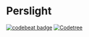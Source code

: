 # Perslight 
[![codebeat badge](https://codebeat.co/badges/902564d2-c344-4a56-aff9-f9328e8bda83)](https://codebeat.co/projects/github-com-sysashi-perslight-master)
[![Codetree](https://codetree.com/images/managed-with-codetree.svg)](https://codetree.com/projects/bWYp)
